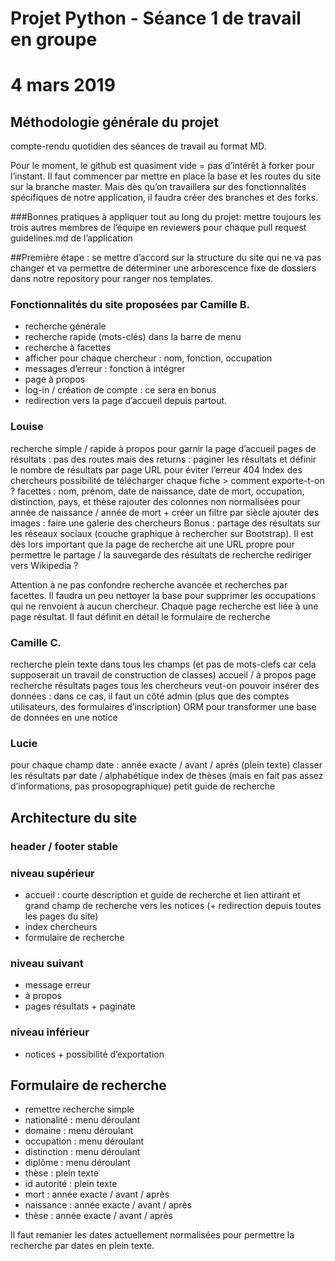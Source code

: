 # Projet Python - Séance 1 de travail en groupe 

# 4 mars 2019

## Méthodologie générale du projet

compte-rendu quotidien des séances de travail au format MD.

Pour le moment, le github est quasiment vide = pas d’intérêt à forker pour l’instant. Il faut commencer par mettre en place la base et les routes du site sur la branche master. Mais dès qu’on travaillera sur des fonctionnalités spécifiques de notre application, il faudra créer des branches et des forks.

###Bonnes pratiques à appliquer tout au long du projet:
mettre toujours les trois autres membres de l’équipe en reviewers pour chaque pull request
guidelines.md de l’application

##Première étape : se mettre d’accord sur la structure du site qui ne va pas changer et va permettre de déterminer une arborescence fixe de dossiers dans notre repository pour ranger nos templates.

### Fonctionnalités du site proposées par Camille B.
* recherche générale
* recherche rapide (mots-clés) dans la barre de menu
* recherche à facettes
* afficher pour chaque chercheur : nom, fonction, occupation
* messages d’erreur : fonction à intégrer
* page à propos
* log-in / création de compte : ce sera en bonus
* redirection vers la page d’accueil depuis partout.

### Louise
recherche simple / rapide
à propos pour garnir la page d’accueil
pages de résultats : pas des routes mais des returns : paginer les résultats et définir le nombre de résultats par page
URL pour éviter l’erreur 404
Index des chercheurs
possibilité de télécharger chaque fiche > comment exporte-t-on ?
facettes : nom, prénom, date de naissance, date de mort, occupation, distinction, pays, et thèse
rajouter des colonnes non normalisées pour année de naissance / année de mort + créer un filtre par siècle
ajouter des images : faire une galerie des chercheurs
Bonus : partage des résultats sur les réseaux sociaux (couche graphique à rechercher sur Bootstrap). Il est dès lors important que la page de recherche ait une URL propre pour permettre le partage / la sauvegarde des résultats de recherche
rediriger vers Wikipedia ?

Attention à ne pas confondre recherche avancée et recherches par facettes. Il faudra un peu nettoyer la base pour supprimer les occupations qui ne renvoient à aucun chercheur.
Chaque page recherche est liée à une page résultat.
Il faut définit en détail le formulaire de recherche

### Camille C.
recherche plein texte dans tous les champs (et pas de mots-clefs car cela supposerait un travail de construction de classes)
accueil / à propos
page recherche
résultats
pages tous les chercheurs
veut-on pouvoir insérer des données : dans ce cas, il faut un côté admin (plus que des comptes utilisateurs, des formulaires d’inscription)
ORM pour transformer une base de données en une notice

### Lucie
pour chaque champ date : année exacte / avant / après (plein texte)
classer les résultats par date / alphabétique
index de thèses (mais en fait pas assez d’informations, pas prosopographique)
petit guide de recherche

## Architecture du site
### header / footer stable

### niveau supérieur
* accueil : courte description et guide de recherche et lien attirant et grand champ de recherche vers les notices (+ redirection depuis toutes les pages du site)
* index chercheurs
* formulaire de recherche

### niveau suivant
* message erreur
* à propos
* pages résultats + paginate

### niveau inférieur
* notices + possibilité d’exportation

## Formulaire de recherche

* remettre recherche simple
* nationalité : menu déroulant
* domaine : menu déroulant
* occupation : menu déroulant
* distinction : menu déroulant
* diplôme : menu déroulant
* thèse : plein texte
* id autorité : plein texte
* mort : année exacte / avant / après
* naissance : année exacte / avant / après
* thèse : année exacte / avant / après

Il faut remanier les dates actuellement normalisées pour permettre la recherche par dates en plein texte.
